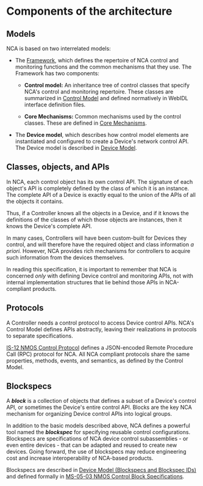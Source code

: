 # Components of the architecture

## Models

NCA is based on two interrelated models:

- The [Framework](https://specs.amwa.tv/ms-05-02), which defines the repertoire of NCA control and monitoring functions and the common mechanisms that they use. The Framework has two components:

  - **Control model:** An inheritance tree of control classes that specify NCA's control and monitoring repertoire. These classes are summarized in [Control Model](Control%20Model.md) and defined normatively in WebIDL interface definition files.

  - **Core Mechanisms:** Common mechanisms used by the control classes. These are defined in [Core Mechanisms](Core%20Mechanisms.md).

- The **Device model**, which describes how control model elements are instantiated and configured to create a Device's network control API. The Device model is described in [Device Model](Device%20Model.md).

## Classes, objects, and APIs

In NCA, each control object has its own control API. The signature of each object's API is completely defined by the class of which it is an instance. The complete API of a Device is exactly equal to the union of the APIs of all the objects it contains.

Thus, if a Controller knows all the objects in a Device, and if it knows the definitions of the classes of which those objects are instances, then it knows the Device's complete API.

In many cases, Controllers will have been custom-built for Devices they control, and will therefore have the required object and class information _a priori._ However, NCA provides rich mechanisms for controllers to acquire such information from the devices themselves.

In reading this specification, it is important to remember that NCA is concerned _only_ with defining Device control and monitoring APIs, not with internal implementation structures that lie behind those APIs in NCA-compliant products.

## Protocols

A Controller needs a control protocol to access Device control APIs. NCA's Control Model defines APIs abstractly, leaving their realizations in protocols to separate specifications.

[IS-12 NMOS Control Protocol](https://specs.amwa.tv/is-12) defines a JSON-encoded Remote Procedure Call (RPC) protocol for NCA. All NCA compliant protocols share the same properties, methods, events, and semantics, as defined by the Control Model.

## Blockspecs

A _**block**_ is a collection of objects that defines a subset of a Device's control API, or sometimes the Device's entire control API.  Blocks are the key NCA mechanism for organizing Device control APIs into logical groups.

In addition to the basic models described above, NCA defines a powerful tool named the _**blockspec**_ for specifying reusable control configurations. Blockspecs are specifications of NCA device control subassemblies - or even entire devices - that can be adapted and reused to create new devices. Going forward, the use of blockspecs may reduce engineering cost and increase interoperability of NCA-based products.

Blockspecs are described in [Device Model (Blockspecs and Blockspec IDs)](Device%20Model.md#blockspecs-and-blockspec-ids) and defined formally in [MS-05-03 NMOS Control Block Specifications](https://specs.amwa.tv/ms-05-03).
